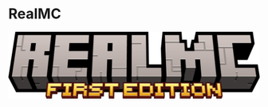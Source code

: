 # RealMC
![RealMC First Edition](https://github.com/MCKidlet/realmc/blob/main/minecraft_title.png?raw=true)
